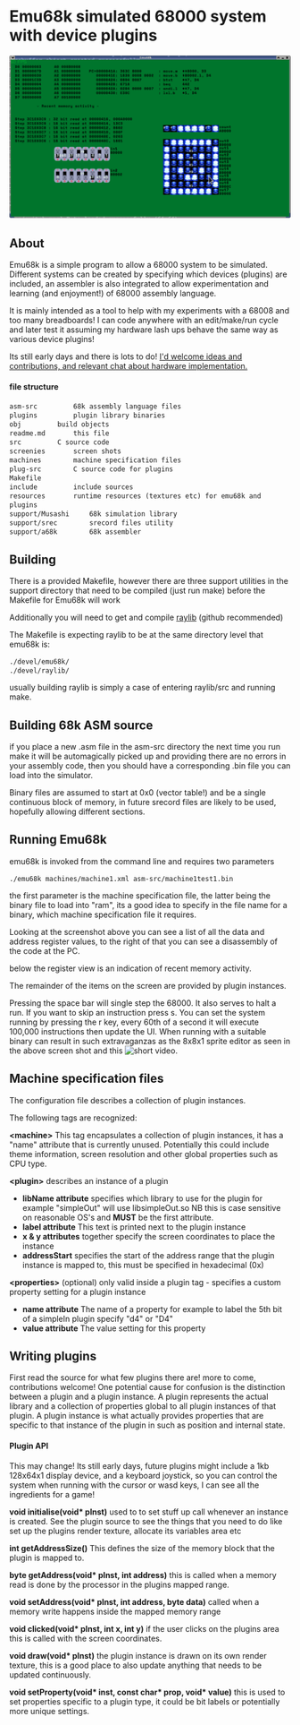 # Emu68k simulated 68000 system with device plugins

![8x8x1 editor](./screenies/first-machine-xml.png)

## About

Emu68k is a simple program to allow a 68000 system to be simulated.  Different systems can be created by specifying which devices (plugins) are included, an assembler is also integrated to allow experimentation and learning (and enjoyment!) of 68000 assembly language.

It is mainly intended as a tool to help with my experiments with a 68008 and too many breadboards! I can code anywhere with an edit/make/run cycle and later test it assuming my hardware lash ups behave the same way as various device plugins!

Its still early days and there is lots to do! [I'd welcome ideas and contributions, and relevant chat about hardware implementation.](http://bedroomcoders.co.uk/captcha/)

#### file structure
	asm-src			68k assembly language files
	plugins			plugin library binaries
	obj			build objects
	readme.md		this file
	src			C source code
	screenies		screen shots
	machines		machine specification files
	plug-src		C source code for plugins
	Makefile		
	include			include sources
	resources		runtime resources (textures etc) for emu68k and plugins
	support/Musashi		68k simulation library
	support/srec		srecord files utility
	support/a68k		68k assembler


## Building

There is a provided Makefile, however there are three support utilities in the support directory that need to be compiled (just run make) before the Makefile for Emu68k will work 

Additionally you will need to get and compile [raylib](http://raylib.com ) (github recommended) 

The Makefile is expecting raylib to be at the same directory level that emu68k is:

	./devel/emu68k/
	./devel/raylib/

usually building raylib is simply a case of entering raylib/src and running make.

## Building 68k ASM source

if you place a new .asm file in the asm-src directory the next time you run make it will be automagically picked up and providing there are no errors in your assembly code, then you should have a corresponding .bin file you can load into the simulator.

Binary files are assumed to start at 0x0 (vector table!) and be a single continuous block of memory, in future srecord files are likely to be used, hopefully allowing different sections.

## Running Emu68k

emu68k is invoked from the command line and requires two parameters

	./emu68k machines/machine1.xml asm-src/machine1test1.bin

the first parameter is the machine specification file, the latter being the binary file to load into "ram", its a good idea to specify in the file name for a binary, which machine specification file it requires.

Looking at the screenshot above you can see a list of all the data and address register values, to the right of that you can see a disassembly of the code at the PC.

below the register view is an indication of recent memory activity.

The remainder of the items on the screen are provided by plugin instances.

Pressing the space bar will single step the 68000. It also serves to halt a run. If you want to skip an instruction press s. You can set the system running by pressing the r key, every 60th of a second it will execute 100,000 instructions then update the UI.  When running with a suitable binary can result in such extravaganzas as the 8x8x1 sprite editor as seen in the above screen shot and this ![short video](https://youtu.be/pJ5as4MCeCk).

 	

## Machine specification files

The configuration file describes a collection of plugin instances.

The following tags are recognized:

**\<machine\>**
This tag encapsulates a collection of plugin instances, it has a "name" attribute that is currently unused. Potentially this could include theme information, screen resolution and other global properties such as CPU type.

**\<plugin\>** describes an instance of a plugin

* **libName attribute** specifies which library to use for the plugin for example "simpleOut" will use libsimpleOut.so NB this is case sensitive on reasonable OS's and **MUST** be the first attribute.
* **label attribute** This text is printed next to the plugin instance
* **x & y attributes** together specify the screen coordinates to place the instance
* **addressStart** specifies the start of the address range that the plugin instance is mapped to, this must be specified in hexadecimal (0x)

**\<properties\>**
(optional) only valid inside a plugin tag - specifies a custom property setting for a plugin instance

* **name attribute** The name of a property for example to label the 5th bit of a simpleIn plugin specify "d4" or "D4"
* **value attribute** The value setting for this property

## Writing plugins

First read the source for what few plugins there are! more to come, contributions welcome! One potential cause for confusion is the distinction between a plugin and a plugin instance.  A plugin represents the actual library and a collection of properties global to all plugin instances of that plugin.  A plugin instance is what actually provides properties that are specific to that instance of the plugin in such as position and internal state.

#### Plugin API

This may change! Its still early days, future plugins might include a 1kb 128x64x1 display device, and a keyboard joystick, so you can control the system when running with the cursor or wasd keys, I can see all the ingredients for a game! 

**void initialise(void\* pInst)** used to to set stuff up call whenever an instance is created. See the plugin source to see the things that you need to do like set up the plugins render texture, allocate its variables area etc 

**int getAddressSize()** This defines the size of the memory block that the plugin is mapped to.

**byte getAddress(void\* pInst, int address)** this is called when a memory read is done by the processor in the plugins mapped range.

**void setAddress(void\* pInst, int address, byte data)** called when a memory write happens inside the mapped memory range

**void clicked(void\* pInst, int x, int y)** if the user clicks on the plugins area this is called with the screen coordinates.

**void draw(void\* pInst)** the plugin instance is drawn on its own render texture, this is a good place to also update anything that needs to be updated continuously.

**void setProperty(void\* inst, const char\* prop, void\* value)** this is used to set properties specific to a plugin type, it could be bit labels or potentially more unique settings.
